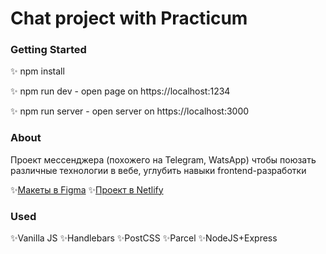 # Chat project with Practicum

### Getting Started

✨ npm install

✨ npm run dev - open page on https://localhost:1234

✨ npm run server - open server on https://localhost:3000

### About
Проект мессенджера (похожего на Telegram, WatsApp) чтобы поюзать различные технологии в вебе, углубить навыки frontend-разработки

✨[Макеты в Figma](https://www.figma.com/file/hxokcY7WpITDOmHHl93I2h/Chat_external_link-(Copy)?node-id=1-515&t=11FMuYj5TvYd9Fu9-0)
✨[Проект в Netlify](https://deploy-preview-2--incomparable-daifuku-7cf441.netlify.app/)

### Used
✨Vanilla JS
✨Handlebars
✨PostCSS
✨Parcel
✨NodeJS+Express


